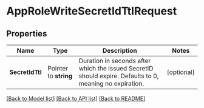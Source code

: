 # AppRoleWriteSecretIdTtlRequest


## Properties

Name | Type | Description | Notes
------------ | ------------- | ------------- | -------------
**SecretIdTtl** | Pointer to **string** | Duration in seconds after which the issued SecretID should expire. Defaults to 0, meaning no expiration. | [optional] 





[[Back to Model list]](../README.md#documentation-for-models) [[Back to API list]](../README.md#documentation-for-api-endpoints) [[Back to README]](../README.md)


